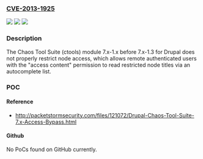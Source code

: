 ### [CVE-2013-1925](https://cve.mitre.org/cgi-bin/cvename.cgi?name=CVE-2013-1925)
![](https://img.shields.io/static/v1?label=Product&message=n%2Fa&color=blue)
![](https://img.shields.io/static/v1?label=Version&message=n%2Fa&color=blue)
![](https://img.shields.io/static/v1?label=Vulnerability&message=n%2Fa&color=brighgreen)

### Description

The Chaos Tool Suite (ctools) module 7.x-1.x before 7.x-1.3 for Drupal does not properly restrict node access, which allows remote authenticated users with the "access content" permission to read restricted node titles via an autocomplete list.

### POC

#### Reference
- http://packetstormsecurity.com/files/121072/Drupal-Chaos-Tool-Suite-7.x-Access-Bypass.html

#### Github
No PoCs found on GitHub currently.

